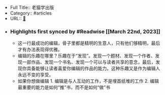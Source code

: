- Full Title:: 老猫学出版
- Category:: #articles
- URL:: [🔗](https://book.douban.com/subject/3900547/)
- ### Highlights first synced by #Readwise [[March 22nd, 2023]]
    - 这一行最成功的编辑，骨子里都是精明的生意人，只有他们够精明，最后才有办法表现得优雅。
    - 编辑的乐趣在哪里？乐趣在于“发现”。发现一个题材、发现一个作者、发现一部作品、发现一个书名、发现一个可以与读者共享的意念，最后，发现你具备能够让读者喜爱你编辑的作品的能力。这种乐趣又是作为编辑人永远不变的享受。
    - 如果你想做编辑 1. 编辑是与人互动的工作，不是埋首纸堆的工作 2. 编辑最重要的能力是如何“推”书，而不是如何“做”书
